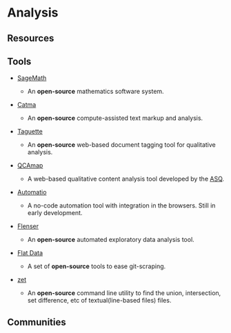 # Analysis

## Resources

## Tools

* [SageMath](https://www.sagemath.org)
  
  * An **open-source** mathematics software system.

* [Catma](https://catma.de)
  
  * An **open-source** compute-assisted text markup and analysis.

* [Taguette](https://app.taguette.org)
  
  * An **open-source** web-based document tagging tool for qualitative analysis.

* [QCAmap](https://www.qcamap.org)
  
  * A web-based qualitative content analysis tool developed by the [ASQ](https://qualitative-content-analysis.org).

* [Automatio](https://automatio.co)
  
  * A no-code automation tool with integration in the browsers. Still in early development.

* [Flenser](https://github.com/JohnMcCambridge/flenser)
  
  * An **open-source** automated exploratory data analysis tool.

* [Flat Data](https://octo.github.com/projects/flat-data)
  
  * A set of **open-source** tools to ease git-scraping.

* [zet](https://github.com/yarrow/zet)
  
  * An **open-source** command line utility to find the union, intersection, set difference, etc of textual(line-based files) files.

## Communities
